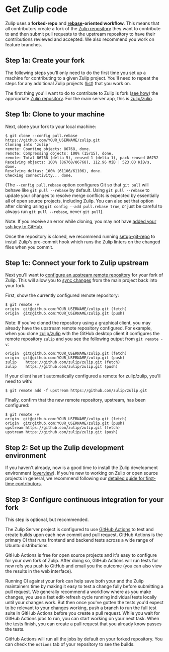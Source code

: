 # Get Zulip code

Zulip uses a **forked-repo** and **[rebase][gitbook-rebase]-oriented
workflow**. This means that all contributors create a fork of the [Zulip
repository][github-zulip] they want to contribute to and then submit pull
requests to the upstream repository to have their contributions reviewed and
accepted. We also recommend you work on feature branches.

## Step 1a: Create your fork

The following steps you'll only need to do the first time you set up a machine
for contributing to a given Zulip project. You'll need to repeat the steps for
any additional Zulip projects ([list][github-zulip]) that you work on.

The first thing you'll want to do to contribute to Zulip is fork ([see
how][github-help-fork]) the appropriate [Zulip repository][github-zulip]. For
the main server app, this is [zulip/zulip][github-zulip-zulip].

## Step 1b: Clone to your machine

Next, clone your fork to your local machine:

```console
$ git clone --config pull.rebase https://github.com/YOUR_USERNAME/zulip.git
Cloning into 'zulip'
remote: Counting objects: 86768, done.
remote: Compressing objects: 100% (15/15), done.
remote: Total 86768 (delta 5), reused 1 (delta 1), pack-reused 86752
Receiving objects: 100% (86768/86768), 112.96 MiB | 523.00 KiB/s, done.
Resolving deltas: 100% (61106/61106), done.
Checking connectivity... done.
```

(The `--config pull.rebase` option configures Git so that `git pull`
will behave like `git pull --rebase` by default. Using
`git pull --rebase` to update your changes to resolve merge conflicts
is expected by essentially all of open source projects, including
Zulip. You can also set that option after cloning using
`git config --add pull.rebase true`, or just be careful to always run
`git pull --rebase`, never `git pull`).

Note: If you receive an error while cloning, you may not have [added your ssh
key to GitHub][github-help-add-ssh-key].

Once the repository is cloned, we recommend running
[setup-git-repo][zulip-rtd-tools-setup] to install Zulip's pre-commit
hook which runs the Zulip linters on the changed files when you
commit.

## Step 1c: Connect your fork to Zulip upstream

Next you'll want to [configure an upstream remote
repository][github-help-conf-remote] for your fork of Zulip. This will allow
you to [sync changes][github-help-sync-fork] from the main project back into
your fork.

First, show the currently configured remote repository:

```console
$ git remote -v
origin  git@github.com:YOUR_USERNAME/zulip.git (fetch)
origin  git@github.com:YOUR_USERNAME/zulip.git (push)
```

Note: If you've cloned the repository using a graphical client, you may already
have the upstream remote repository configured. For example, when you clone
[zulip/zulip][github-zulip-zulip] with the GitHub desktop client it configures
the remote repository `zulip` and you see the following output from
`git remote -v`:

```console
origin  git@github.com:YOUR_USERNAME/zulip.git (fetch)
origin  git@github.com:YOUR_USERNAME/zulip.git (push)
zulip    https://github.com/zulip/zulip.git (fetch)
zulip    https://github.com/zulip/zulip.git (push)
```

If your client hasn't automatically configured a remote for zulip/zulip, you'll
need to with:

```console
$ git remote add -f upstream https://github.com/zulip/zulip.git
```

Finally, confirm that the new remote repository, upstream, has been configured:

```console
$ git remote -v
origin  git@github.com:YOUR_USERNAME/zulip.git (fetch)
origin  git@github.com:YOUR_USERNAME/zulip.git (push)
upstream https://github.com/zulip/zulip.git (fetch)
upstream https://github.com/zulip/zulip.git (push)
```

## Step 2: Set up the Zulip development environment

If you haven't already, now is a good time to install the Zulip development environment
([overview][zulip-rtd-dev-overview]). If you're new to working on Zulip or open
source projects in general, we recommend following our [detailed guide for
first-time contributors][zulip-rtd-dev-first-time].

## Step 3: Configure continuous integration for your fork

This step is optional, but recommended.

The Zulip Server project is configured to use [GitHub Actions][github-actions]
to test and create builds upon each new commit and pull request.
GitHub Actions is the primary CI that runs frontend and backend
tests across a wide range of Ubuntu distributions.

GitHub Actions is free for open source projects and it's easy to
configure for your own fork of Zulip. After doing so, GitHub Actions
will run tests for new refs you push to GitHub and email you the outcome
(you can also view the results in the web interface).

Running CI against your fork can help save both your and the
Zulip maintainers time by making it easy to test a change fully before
submitting a pull request. We generally recommend a workflow where as
you make changes, you use a fast edit-refresh cycle running individual
tests locally until your changes work. But then once you've gotten
the tests you'd expect to be relevant to your changes working, push a
branch to run the full test suite in GitHub Actions before
you create a pull request. While you wait for GitHub Actions jobs
to run, you can start working on your next task. When the tests finish,
you can create a pull request that you already know passes the tests.

GitHub Actions will run all the jobs by default on your forked repository.
You can check the `Actions` tab of your repository to see the builds.

[gitbook-rebase]: https://git-scm.com/book/en/v2/Git-Branching-Rebasing
[github-help-add-ssh-key]: https://help.github.com/en/articles/adding-a-new-ssh-key-to-your-github-account
[github-help-conf-remote]: https://help.github.com/en/articles/configuring-a-remote-for-a-fork
[github-help-fork]: https://help.github.com/en/articles/fork-a-repo
[github-help-sync-fork]: https://help.github.com/en/articles/syncing-a-fork
[github-zulip]: https://github.com/zulip/
[github-zulip-zulip]: https://github.com/zulip/zulip/
[github-actions]: https://docs.github.com/en/actions
[zulip-rtd-dev-first-time]: ../development/setup-recommended.md
[zulip-rtd-dev-overview]: ../development/overview.md
[zulip-rtd-tools-setup]: zulip-tools.md#set-up-git-repo-script
